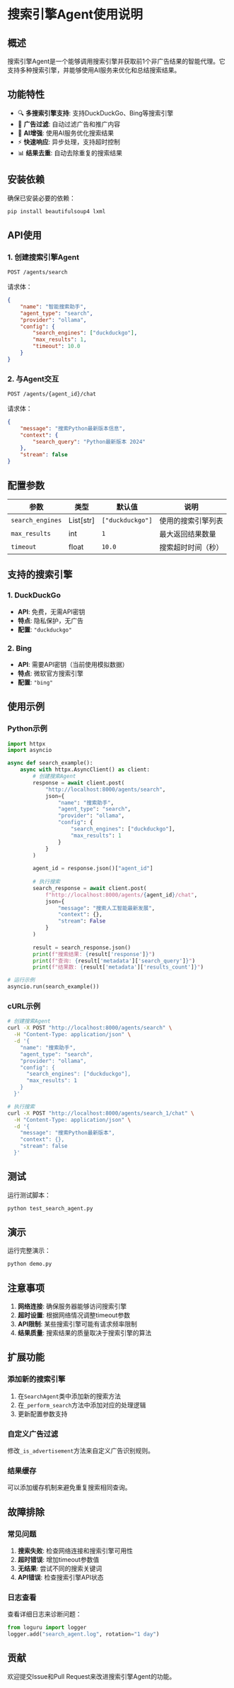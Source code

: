 # 搜索引擎Agent使用说明

## 概述

搜索引擎Agent是一个能够调用搜索引擎并获取前1个非广告结果的智能代理。它支持多种搜索引擎，并能够使用AI服务来优化和总结搜索结果。

## 功能特性

- 🔍 **多搜索引擎支持**: 支持DuckDuckGo、Bing等搜索引擎
- 🚫 **广告过滤**: 自动过滤广告和推广内容
- 🤖 **AI增强**: 使用AI服务优化搜索结果
- ⚡ **快速响应**: 异步处理，支持超时控制
- 📊 **结果去重**: 自动去除重复的搜索结果

## 安装依赖

确保已安装必要的依赖：

```bash
pip install beautifulsoup4 lxml
```

## API使用

### 1. 创建搜索引擎Agent

```bash
POST /agents/search
```

请求体：
```json
{
    "name": "智能搜索助手",
    "agent_type": "search",
    "provider": "ollama",
    "config": {
        "search_engines": ["duckduckgo"],
        "max_results": 1,
        "timeout": 10.0
    }
}
```

### 2. 与Agent交互

```bash
POST /agents/{agent_id}/chat
```

请求体：
```json
{
    "message": "搜索Python最新版本信息",
    "context": {
        "search_query": "Python最新版本 2024"
    },
    "stream": false
}
```

## 配置参数

| 参数 | 类型 | 默认值 | 说明 |
|------|------|--------|------|
| `search_engines` | List[str] | `["duckduckgo"]` | 使用的搜索引擎列表 |
| `max_results` | int | `1` | 最大返回结果数量 |
| `timeout` | float | `10.0` | 搜索超时时间（秒） |

## 支持的搜索引擎

### 1. DuckDuckGo
- **API**: 免费，无需API密钥
- **特点**: 隐私保护，无广告
- **配置**: `"duckduckgo"`

### 2. Bing
- **API**: 需要API密钥（当前使用模拟数据）
- **特点**: 微软官方搜索引擎
- **配置**: `"bing"`

## 使用示例

### Python示例

```python
import httpx
import asyncio

async def search_example():
    async with httpx.AsyncClient() as client:
        # 创建搜索Agent
        response = await client.post(
            "http://localhost:8000/agents/search",
            json={
                "name": "搜索助手",
                "agent_type": "search",
                "provider": "ollama",
                "config": {
                    "search_engines": ["duckduckgo"],
                    "max_results": 1
                }
            }
        )
        
        agent_id = response.json()["agent_id"]
        
        # 执行搜索
        search_response = await client.post(
            f"http://localhost:8000/agents/{agent_id}/chat",
            json={
                "message": "搜索人工智能最新发展",
                "context": {},
                "stream": False
            }
        )
        
        result = search_response.json()
        print(f"搜索结果: {result['response']}")
        print(f"查询: {result['metadata']['search_query']}")
        print(f"结果数: {result['metadata']['results_count']}")

# 运行示例
asyncio.run(search_example())
```

### cURL示例

```bash
# 创建搜索Agent
curl -X POST "http://localhost:8000/agents/search" \
  -H "Content-Type: application/json" \
  -d '{
    "name": "搜索助手",
    "agent_type": "search",
    "provider": "ollama",
    "config": {
      "search_engines": ["duckduckgo"],
      "max_results": 1
    }
  }'

# 执行搜索
curl -X POST "http://localhost:8000/agents/search_1/chat" \
  -H "Content-Type: application/json" \
  -d '{
    "message": "搜索Python最新版本",
    "context": {},
    "stream": false
  }'
```

## 测试

运行测试脚本：

```bash
python test_search_agent.py
```

## 演示

运行完整演示：

```bash
python demo.py
```

## 注意事项

1. **网络连接**: 确保服务器能够访问搜索引擎
2. **超时设置**: 根据网络情况调整timeout参数
3. **API限制**: 某些搜索引擎可能有请求频率限制
4. **结果质量**: 搜索结果的质量取决于搜索引擎的算法

## 扩展功能

### 添加新的搜索引擎

1. 在`SearchAgent`类中添加新的搜索方法
2. 在`_perform_search`方法中添加对应的处理逻辑
3. 更新配置参数支持

### 自定义广告过滤

修改`_is_advertisement`方法来自定义广告识别规则。

### 结果缓存

可以添加缓存机制来避免重复搜索相同查询。

## 故障排除

### 常见问题

1. **搜索失败**: 检查网络连接和搜索引擎可用性
2. **超时错误**: 增加timeout参数值
3. **无结果**: 尝试不同的搜索关键词
4. **API错误**: 检查搜索引擎API状态

### 日志查看

查看详细日志来诊断问题：

```python
from loguru import logger
logger.add("search_agent.log", rotation="1 day")
```

## 贡献

欢迎提交Issue和Pull Request来改进搜索引擎Agent的功能。 